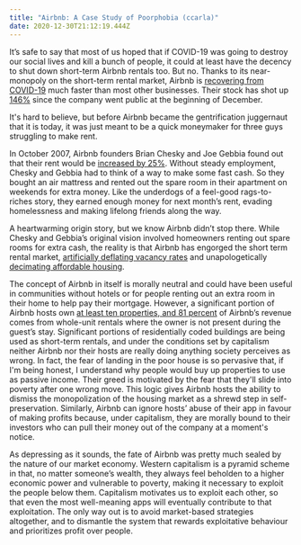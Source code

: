 ```yaml
---
title: "Airbnb: A Case Study of Poorphobia (ccarla)"
date: 2020-12-30T21:12:19.444Z
---
```

<!--StartFragment-->

It’s safe to say that most of us hoped that if COVID-19 was going to destroy our social lives and kill a bunch of people, it could at least have the decency to shut down short-term Airbnb rentals too. But no. Thanks to its near-monopoly on the short-term rental market, Airbnb is [recovering from COVID-19](https://fortune.com/2020/06/30/airbnbceo-brian-chesky-bookings-rentals-recovery-2020-ipo-coronavirus-pandemic/) much faster than most other businesses. Their stock has shot up [146%](https://investorplace.com/2020/12/up-146-ipo-take-time-airbnb-stock/) since the company went public at the beginning of December. 

It's hard to believe, but before Airbnb became the gentrification juggernaut that it is today, it was just meant to be a quick moneymaker for three guys struggling to make rent.

In October 2007, Airbnb founders Brian Chesky and Joe Gebbia found out that their rent would be [increased by 25%](https://www.youtube.com/watch?v=M6GBqqk2mY4&t=532s). Without steady employment, Chesky and Gebbia had to think of a way to make some fast cash. So they bought an air mattress and rented out the spare room in their apartment on weekends for extra money. Like the underdogs of a feel-good rags-to-riches story, they earned enough money for next month’s rent, evading homelessness and making lifelong friends along the way. 

A heartwarming origin story, but we know Airbnb didn’t stop there. While Chesky and Gebbia’s original vision involved homeowners renting out spare rooms for extra cash, the reality is that Airbnb has engorged the short term rental market, [artificially deflating vacancy rates](https://atlantic.ctvnews.ca/short-term-rentals-make-it-tougher-for-nova-scotians-to-find-a-place-to-live-1.4818833) and unapologetically [decimating affordable housing](https://files.epi.org/pdf/157766.pdf).

The concept of Airbnb in itself is morally neutral and could have been useful in communities without hotels or for people renting out an extra room in their home to help pay their mortgage. However, a significant portion of Airbnb hosts own [at least ten properties, and 81 percent](https://ipropertymanagement.com/research/airbnb-statistics) of Airbnb’s revenue comes from whole-unit rentals where the owner is not present during the guest’s stay. Significant portions of residentially coded buildings are being used as short-term rentals, and under the conditions set by capitalism neither Airbnb nor their hosts are really doing anything society perceives as wrong. In fact, the fear of landing in the poor house is so pervasive that, if I'm being honest, I understand why people would buy up properties to use as passive income. Their greed is motivated by the fear that they'll slide into poverty after one wrong move. This logic gives Airbnb hosts the ability to dismiss the monopolization of the housing market as a shrewd step in self-preservation. Similarly, Airbnb can ignore hosts’ abuse of their app in favour of making profits because, under capitalism, they are morally bound to their investors who can pull their money out of the company at a moment's notice. 

As depressing as it sounds, the fate of Airbnb was pretty much sealed by the nature of our market economy. Western capitalism is a pyramid scheme in that, no matter someone’s wealth, they always feel beholden to a higher economic power and vulnerable to poverty, making it necessary to exploit the people below them. Capitalism motivates us to exploit each other, so that even the most well-meaning apps will eventually contribute to that exploitation. The only way out is to avoid market-based strategies altogether, and to dismantle the system that rewards exploitative behaviour and prioritizes profit over people. 

<!--EndFragment-->